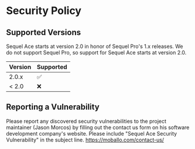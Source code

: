 # Security Policy

## Supported Versions

Sequel Ace starts at version 2.0 in honor of Sequel Pro's 1.x releases. We do not support Sequel Pro, so support for Sequel Ace starts at version 2.0.

| Version | Supported          |
| ------- | ------------------ |
| 2.0.x   | :white_check_mark: |
| < 2.0   | :x:                |

## Reporting a Vulnerability

Please report any discovered security vulnerabilities to the project maintainer (Jason Morcos) by filling out the contact us form on his software development company's website. Please include "Sequel Ace Security Vulnerability" in the subject line. https://moballo.com/contact-us/

